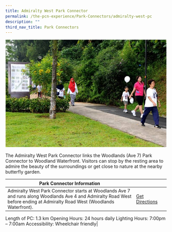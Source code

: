 ```yaml
---
title: Admiralty West Park Connector
permalink: /the-pcn-experience/Park-Connectors/admiralty-west-pc
description: ""
third_nav_title: Park Connectors
---
```

![](/images/Admiralty%20West%20PC.jpeg)

The Admiralty West Park Connector links the Woodlands (Ave 7) Park Connector to Woodland Waterfront. Visitors can stop by the resting area to admire the beauty of the surroundings or get close to nature at the nearby butterfly garden. 


| Park Connector Information | ||
| -------- | -------- | -------- |
| Admiralty West Park Connector starts at Woodlands Ave 7 and runs along Woodlands Ave 4 and Admiralty Road West before ending at Admiralty Road West (Woodlands Waterfront). | [Get Directions](https://www.onemap.gov.sg/main/v2/?lat=1.451413505476151&lng=103.78081130114434) |
Length of PC: 1.3 km
Opening Hours: 24 hours daily
Lighting Hours: 7:00pm – 7:00am
Accessibility: Wheelchair friendly|
